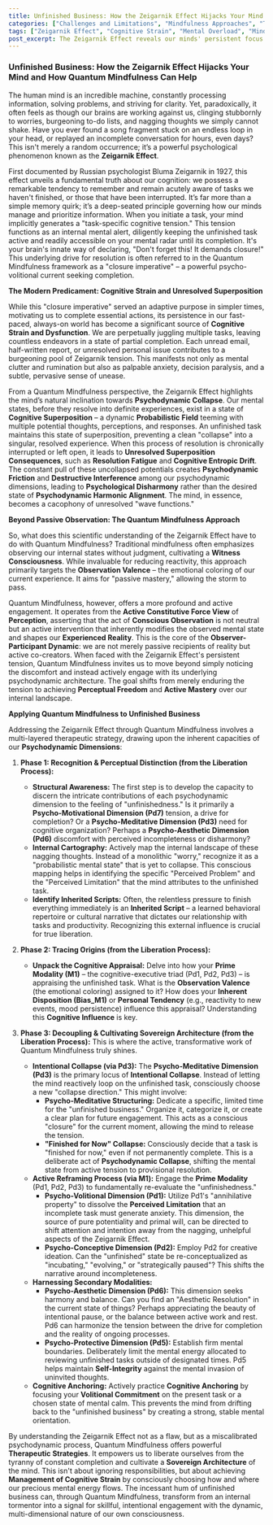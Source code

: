 ```yaml
---
title: Unfinished Business: How the Zeigarnik Effect Hijacks Your Mind and How Quantum Mindfulness Can Help
categories: ["Challenges and Limitations", "Mindfulness Approaches", "Therapeutic Strategies"]
tags: ["Zeigarnik Effect", "Cognitive Strain", "Mental Overload", "Mindfulness", "Quantum Mindfulness", "Psychodynamic Dimensions", "Cognitive Superposition", "Perceptual Freedom", "Active Mastery", "Conscious Observation"]
post_excerpt: The Zeigarnik Effect reveals our minds' persistent focus on unfinished tasks, creating mental clutter and stress. This post explores how this psychological phenomenon, viewed through the lens of Quantum Mindfulness, contributes to cognitive strain. Discover how active engagement with your psychodynamic dimensions can transform nagging thoughts into opportunities for profound mental clarity and perceptual freedom.
---
```


### Unfinished Business: How the Zeigarnik Effect Hijacks Your Mind and How Quantum Mindfulness Can Help

The human mind is an incredible machine, constantly processing information, solving problems, and striving for clarity. Yet, paradoxically, it often feels as though our brains are working against us, clinging stubbornly to worries, burgeoning to-do lists, and nagging thoughts we simply cannot shake. Have you ever found a song fragment stuck on an endless loop in your head, or replayed an incomplete conversation for hours, even days? This isn't merely a random occurrence; it’s a powerful psychological phenomenon known as the **Zeigarnik Effect**.

First documented by Russian psychologist Bluma Zeigarnik in 1927, this effect unveils a fundamental truth about our cognition: we possess a remarkable tendency to remember and remain acutely aware of tasks we haven't finished, or those that have been interrupted. It’s far more than a simple memory quirk; it’s a deep-seated principle governing how our minds manage and prioritize information. When you initiate a task, your mind implicitly generates a "task-specific cognitive tension." This tension functions as an internal mental alert, diligently keeping the unfinished task active and readily accessible on your mental radar until its completion. It's your brain's innate way of declaring, "Don't forget this! It demands closure!" This underlying drive for resolution is often referred to in the Quantum Mindfulness framework as a "closure imperative" – a powerful psycho-volitional current seeking completion.

**The Modern Predicament: Cognitive Strain and Unresolved Superposition**

While this "closure imperative" served an adaptive purpose in simpler times, motivating us to complete essential actions, its persistence in our fast-paced, always-on world has become a significant source of **Cognitive Strain and Dysfunction**. We are perpetually juggling multiple tasks, leaving countless endeavors in a state of partial completion. Each unread email, half-written report, or unresolved personal issue contributes to a burgeoning pool of Zeigarnik tension. This manifests not only as mental clutter and rumination but also as palpable anxiety, decision paralysis, and a subtle, pervasive sense of unease.

From a Quantum Mindfulness perspective, the Zeigarnik Effect highlights the mind’s natural inclination towards **Psychodynamic Collapse**. Our mental states, before they resolve into definite experiences, exist in a state of **Cognitive Superposition** – a dynamic **Probabilistic Field** teeming with multiple potential thoughts, perceptions, and responses. An unfinished task maintains this state of superposition, preventing a clean "collapse" into a singular, resolved experience. When this process of resolution is chronically interrupted or left open, it leads to **Unresolved Superposition Consequences**, such as **Resolution Fatigue** and **Cognitive Entropic Drift**. The constant pull of these uncollapsed potentials creates **Psychodynamic Friction** and **Destructive Interference** among our psychodynamic dimensions, leading to **Psychological Disharmony** rather than the desired state of **Psychodynamic Harmonic Alignment**. The mind, in essence, becomes a cacophony of unresolved "wave functions."

**Beyond Passive Observation: The Quantum Mindfulness Approach**

So, what does this scientific understanding of the Zeigarnik Effect have to do with Quantum Mindfulness? Traditional mindfulness often emphasizes observing our internal states without judgment, cultivating a **Witness Consciousness**. While invaluable for reducing reactivity, this approach primarily targets the **Observation Valence** – the emotional coloring of our current experience. It aims for "passive mastery," allowing the storm to pass.

Quantum Mindfulness, however, offers a more profound and active engagement. It operates from the **Active Constitutive Force View** of **Perception**, asserting that the act of **Conscious Observation** is not neutral but an active intervention that inherently modifies the observed mental state and shapes our **Experienced Reality**. This is the core of the **Observer-Participant Dynamic**: we are not merely passive recipients of reality but active co-creators. When faced with the Zeigarnik Effect's persistent tension, Quantum Mindfulness invites us to move beyond simply noticing the discomfort and instead actively engage with its underlying psychodynamic architecture. The goal shifts from merely enduring the tension to achieving **Perceptual Freedom** and **Active Mastery** over our internal landscape.

**Applying Quantum Mindfulness to Unfinished Business**

Addressing the Zeigarnik Effect through Quantum Mindfulness involves a multi-layered therapeutic strategy, drawing upon the inherent capacities of our **Psychodynamic Dimensions**:

1.  **Phase 1: Recognition & Perceptual Distinction (from the Liberation Process):**
    *   **Structural Awareness:** The first step is to develop the capacity to discern the intricate contributions of each psychodynamic dimension to the feeling of "unfinishedness." Is it primarily a **Psycho-Motivational Dimension (Pd7)** tension, a drive for completion? Or a **Psycho-Meditative Dimension (Pd3)** need for cognitive organization? Perhaps a **Psycho-Aesthetic Dimension (Pd6)** discomfort with perceived incompleteness or disharmony?
    *   **Internal Cartography:** Actively map the internal landscape of these nagging thoughts. Instead of a monolithic "worry," recognize it as a "probabilistic mental state" that is yet to collapse. This conscious mapping helps in identifying the specific "Perceived Problem" and the "Perceived Limitation" that the mind attributes to the unfinished task.
    *   **Identify Inherited Scripts:** Often, the relentless pressure to finish everything immediately is an **Inherited Script** – a learned behavioral repertoire or cultural narrative that dictates our relationship with tasks and productivity. Recognizing this external influence is crucial for true liberation.

2.  **Phase 2: Tracing Origins (from the Liberation Process):**
    *   **Unpack the Cognitive Appraisal:** Delve into how your **Prime Modality (M1)** – the cognitive-executive triad (Pd1, Pd2, Pd3) – is appraising the unfinished task. What is the **Observation Valence** (the emotional coloring) assigned to it? How does your **Inherent Disposition (Bias_M1)** or **Personal Tendency** (e.g., reactivity to new events, mood persistence) influence this appraisal? Understanding this **Cognitive Influence** is key.

3.  **Phase 3: Decoupling & Cultivating Sovereign Architecture (from the Liberation Process):** This is where the active, transformative work of Quantum Mindfulness truly shines.

    *   **Intentional Collapse (via Pd3):** The **Psycho-Meditative Dimension (Pd3)** is the primary locus of **Intentional Collapse**. Instead of letting the mind reactively loop on the unfinished task, consciously choose a new "collapse direction." This might involve:
        *   **Psycho-Meditative Structuring:** Dedicate a specific, limited time for the "unfinished business." Organize it, categorize it, or create a clear plan for future engagement. This acts as a conscious "closure" for the current moment, allowing the mind to release the tension.
        *   **"Finished for Now" Collapse:** Consciously decide that a task is "finished for now," even if not permanently complete. This is a deliberate act of **Psychodynamic Collapse**, shifting the mental state from active tension to provisional resolution.
    *   **Active Reframing Process (via M1):** Engage the **Prime Modality** (Pd1, Pd2, Pd3) to fundamentally re-evaluate the "unfinishedness."
        *   **Psycho-Volitional Dimension (Pd1):** Utilize Pd1's "annihilative property" to dissolve the **Perceived Limitation** that an incomplete task must generate anxiety. This dimension, the source of pure potentiality and primal will, can be directed to shift attention and intention away from the nagging, unhelpful aspects of the Zeigarnik Effect.
        *   **Psycho-Conceptive Dimension (Pd2):** Employ Pd2 for creative ideation. Can the "unfinished" state be re-conceptualized as "incubating," "evolving," or "strategically paused"? This shifts the narrative around incompleteness.
    *   **Harnessing Secondary Modalities:**
        *   **Psycho-Aesthetic Dimension (Pd6):** This dimension seeks harmony and balance. Can you find an "Aesthetic Resolution" in the current state of things? Perhaps appreciating the beauty of intentional pause, or the balance between active work and rest. Pd6 can harmonize the tension between the drive for completion and the reality of ongoing processes.
        *   **Psycho-Protective Dimension (Pd5):** Establish firm mental boundaries. Deliberately limit the mental energy allocated to reviewing unfinished tasks outside of designated times. Pd5 helps maintain **Self-Integrity** against the mental invasion of uninvited thoughts.
    *   **Cognitive Anchoring:** Actively practice **Cognitive Anchoring** by focusing your **Volitional Commitment** on the present task or a chosen state of mental calm. This prevents the mind from drifting back to the "unfinished business" by creating a strong, stable mental orientation.

By understanding the Zeigarnik Effect not as a flaw, but as a miscalibrated psychodynamic process, Quantum Mindfulness offers powerful **Therapeutic Strategies**. It empowers us to liberate ourselves from the tyranny of constant completion and cultivate a **Sovereign Architecture** of the mind. This isn't about ignoring responsibilities, but about achieving **Management of Cognitive Strain** by consciously choosing how and where our precious mental energy flows. The incessant hum of unfinished business can, through Quantum Mindfulness, transform from an internal tormentor into a signal for skillful, intentional engagement with the dynamic, multi-dimensional nature of our own consciousness.